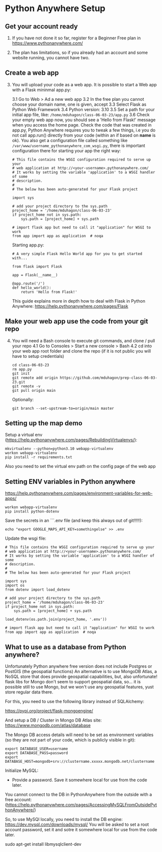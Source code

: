 # Python Anywhere Setup

## Get your account ready

1. If you have not done it so far, register for a Beginner Free plan in https://www.pythonanywhere.com/

2. The plan has limitations, so if you already had an account and some website running, you cannot have two.

## Create a web app

3. You will upload your code as a web app. It is possible to start a Web app with a Flask mininmal app.py:


    3.1 Go to Web > Ad a new web app
    3.2 In the free plan you cannot choose your domain name, one is given, accept
    3.3 Select Flask as Python Web Framework
    3.4 Python version: 3.10
    3.5 Set a path for your initial app file, like: ``/home/mduhagon/class-06-03-23/app.py``
    3.6 Check your empty web app now, you should see a 'Hello from Flask!' message when you access the home page. Check the code that was created in app.py, Python Anywhere requires you to tweak a few things, i.e you do not call app.run() directly from your code (within an if based on __name__ is ok). You also get a configuration file called something like ``/var/www/username_pythonanywhere_com_wsgi.py``, there is important configuration there for starting your app the right way:

    ```
    # This file contains the WSGI configuration required to serve up your
    # web application at http://<your-username>.pythonanywhere.com/
    # It works by setting the variable 'application' to a WSGI handler of some
    # description.
    #
    # The below has been auto-generated for your Flask project

    import sys

    # add your project directory to the sys.path
    project_home = '/home/mduhagon/class-06-03-23'
    if project_home not in sys.path:
        sys.path = [project_home] + sys.path

    # import flask app but need to call it "application" for WSGI to work
    from app import app as application  # noqa
    ```

    Starting app.py:

    ```
    # A very simple Flask Hello World app for you to get started with...

    from flask import Flask

    app = Flask(__name__)

    @app.route('/')
    def hello_world():
        return 'Hello from Flask!'
    ```

    This guide explains more in depth how to deal with Flask in Python Anywhere:
    https://help.pythonanywhere.com/pages/Flask


## Make your web app use the code from your git repo

4. You will need a Bash console to execute git commands, and clone / pull your repo
    4.1 Go to Consoles > Start a new console > Bash
    4.2 cd into your web app root folder and clone the repo (if it is not public you will have to setup credentials)
    ```
    cd class-06-03-23
    rm app.py
    git init
    git remote add origin https://github.com/mduhagon/prep-class-06-03-23.git
    git remote -v
    git pull origin main
    ```

    Optionally:
    ```
    git branch --set-upstream-to=origin/main master
    ```


## Setting up the map demo

Setup a virtual env (https://help.pythonanywhere.com/pages/RebuildingVirtualenvs/):

```
mkvirtualenv --python=python3.10 webapp-virtualenv
workon webapp-virtualenv
pip install -r requirements.txt
```
Also you need to set the virtual env path on the config page of the web app


## Setting ENV variables in Python anywhere

https://help.pythonanywhere.com/pages/environment-variables-for-web-apps/

```
workon webapp-virtualenv
pip install python-dotenv
```

Save the secrets in an ```.env file (and keep this always out of git!!!!!):

```
echo "export GOOGLE_MAPS_API_KEY=somethingelse" >> .env
```

Update the wsgi file:
```
# This file contains the WSGI configuration required to serve up your
# web application at http://<your-username>.pythonanywhere.com/
# It works by setting the variable 'application' to a WSGI handler of some
# description.
#
# The below has been auto-generated for your Flask project

import sys
import os
from dotenv import load_dotenv

# add your project directory to the sys.path
project_home = '/home/mduhagon/class-06-03-23'
if project_home not in sys.path:
    sys.path = [project_home] + sys.path

load_dotenv(os.path.join(project_home, '.env'))

# import flask app but need to call it "application" for WSGI to work
from app import app as application  # noqa
```

## What to use as a database from Python anywhere?


Unfortunately Python anywhere free version does not include Postgres or PostGIS (the geospatial functions)
An alternative is to use MongoDB Atlas, a NoSQL store that does provide geospatial capabilities,
but, also unfortunate! flask libs for Mongo don't seem to support geospatial data, so... it is 
possible still to use Mongo, but we won't use any geospatial features, yust store regular data there.

For this, you need to use the following library instead of SQLAlchemy:

https://pypi.org/project/flask-mongoengine/

And setup a DB / Cluster in Mongo DB Atlas site:
https://www.mongodb.com/atlas/database

The Mongo DB access details will need to be set as environment variables 
(so they are not part of your code, which is publicly visible in git):

```
export DATABASE_USER=username
export DATABASE_PASS=password
export DATABASE_HOST=mongodb+srv://clustername.xxxxx.mongodb.net/clustername
```

Initialize MySQL:
- Provide a password. Save it somewhere local for use from the code later.

You cannot connect to the DB in PythonAnywhere from the outside with a free account:
(https://help.pythonanywhere.com/pages/AccessingMySQLFromOutsidePythonAnywhere/)

So, to use MySQl locally, you need to install the DB engine:
https://dev.mysql.com/downloads/mysql/
You will be asked to set a root account password, set it and sotre it somewhere local for use from the code later. 


sudo apt-get install libmysqlclient-dev